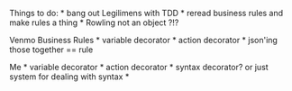 Things to do:
    * bang out Legilimens with TDD
    * reread business rules and make rules a thing
    * Rowling not an object ?!?


Venmo Business Rules
    * variable decorator
    * action decorator
    * json'ing those together == rule

Me
    * variable decorator
    * action decorator
    * syntax decorator? or just system for dealing with syntax
    * 
